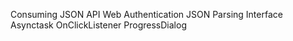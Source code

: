 Consuming JSON API
Web Authentication
JSON Parsing
Interface
Asynctask
OnClickListener ProgressDialog